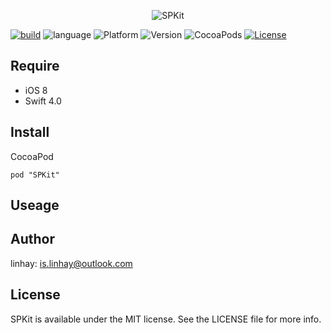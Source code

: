 <p align="center">
<img src="https://raw.githubusercontent.com/linhay/SPKit/master/Screenshot/logo.jpg" alt="SPKit" title="SPKit"/>
</p>

[![build](https://travis-ci.org/linhay/SPKit.svg?branch=master)](https://travis-ci.org/SPKit/SPKit)
![language](https://img.shields.io/badge/language-swift-orange.svg)
![Platform](https://img.shields.io/cocoapods/p/SPKit.svg?style=flat)
![Version](https://img.shields.io/cocoapods/v/SPKit.svg?style=flat)
![CocoaPods](https://img.shields.io/badge/CocoaPods-supported-brightgreen.svg)
[![License](http://img.shields.io/badge/license-MIT-lightgrey.svg?style=flat)](http://mit-license.org)

## Require

- iOS 8
- Swift 4.0

## Install

CocoaPod

```
pod "SPKit"
```

## Useage



## Author

linhay: is.linhay@outlook.com

## License

SPKit is available under the MIT license. See the LICENSE file for more info.

 
